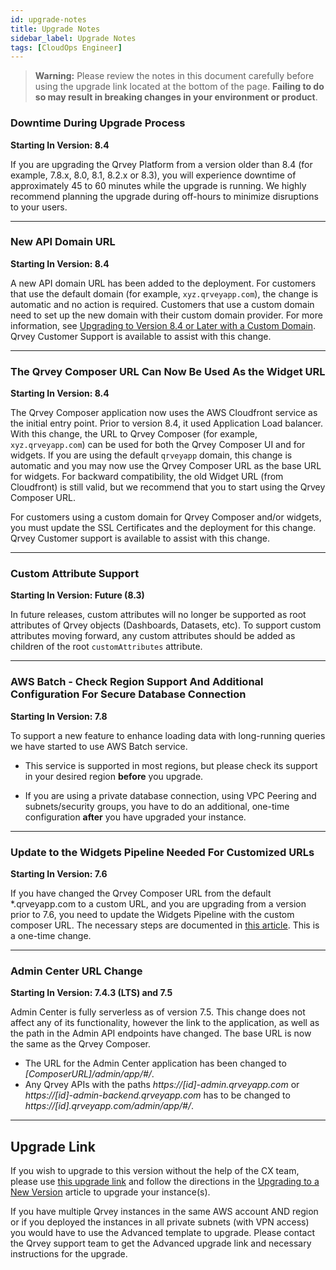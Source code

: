 ```yaml
---
id: upgrade-notes
title: Upgrade Notes
sidebar_label: Upgrade Notes
tags: [CloudOps Engineer]
---
```

<div>

>**Warning:** Please review the notes in this document carefully before using the upgrade link located at the bottom of the page. **Failing to do so may result in breaking changes in your environment or product**. 


### Downtime During Upgrade Process
**Starting In Version: 8.4**  

If you are upgrading the Qrvey Platform from a version older than 8.4 (for example, 7.8.x, 8.0, 8.1, 8.2.x or 8.3), you will experience downtime of approximately 45 to 60 minutes while the upgrade is running. We highly recommend planning the upgrade during off-hours to minimize disruptions to your users. 
__________________________

### New API Domain URL
**Starting In Version: 8.4**  

A new API domain URL has been added to the deployment. For customers that use the default domain (for example, `xyz.qrveyapp.com`), the change is automatic and no action is required. 
Customers that use a custom domain need to set up the new domain with their custom domain provider. For more information, see [Upgrading to Version 8.4 or Later with a Custom Domain](../deployment/upgrading-with-custom-domain.md). Qrvey Customer Support is available to assist with this change. 

__________________________

### The Qrvey Composer URL Can Now Be Used As the Widget URL
**Starting In Version: 8.4**  

The Qrvey Composer application now uses the AWS Cloudfront service as the initial entry point. Prior to version 8.4, it used Application Load balancer. With this change, the URL to Qrvey Composer (for example, `xyz.qrveyapp.com`) can be used for both the Qrvey Composer UI and for widgets. If you are using the default `qrveyapp` domain, this change is automatic and you may now use the Qrvey Composer URL as the base URL for widgets. For backward compatibility, the old Widget URL (from Cloudfront) is still valid, but we recommend that you to start using the Qrvey Composer URL. 

For customers using a custom domain for Qrvey Composer and/or widgets, you must update the SSL Certificates and the deployment for this change. Qrvey Customer support is available to assist with this change.

__________________________

### Custom Attribute Support
**Starting In Version: Future (8.3)**

In future releases, custom attributes will no longer be supported as root attributes of Qrvey objects (Dashboards, Datasets, etc). To support custom attributes moving forward, any custom attributes should be added as children of the root `customAttributes` attribute.
__________________________

### AWS Batch - Check Region Support And Additional Configuration For Secure Database Connection
**Starting In Version: 7.8**

To support a new feature to enhance loading data with long-running queries we have started to use AWS Batch service. 

* This service is supported in most regions, but please check its support in your desired region **before** you upgrade.

* If you are using a private database connection, using VPC Peering and subnets/security groups, you have to do an additional, one-time configuration **after** you have upgraded your instance. 
__________________________

### Update to the Widgets Pipeline Needed For Customized URLs
**Starting In Version: 7.6**

If you have changed the Qrvey Composer URL from the default *.qrveyapp.com to a custom URL, and you are upgrading from a version prior to 7.6, you need to update the Widgets Pipeline with the custom composer URL. The necessary steps are documented in [this article](../deployment/customizing-qrvey-deployment.md). This is a one-time change.
__________________________

### Admin Center URL Change
**Starting In Version: 7.4.3 (LTS) and 7.5**

Admin Center is fully serverless as of version 7.5. This change does not affect any of its functionality, however the link to the application, as well as the path in the Admin API endpoints have changed. The base URL is now the same as the Qrvey Composer. 

* The URL for the Admin Center application has been changed to  *[ComposerURL]/admin/app/#/*.
* Any Qrvey APIs with the paths *https://[id]-admin.qrveyapp.com* or *https://[id]-admin-backend.qrveyapp.com* has to be changed to *https://[id].qrveyapp.com/admin/app/#/*.
__________________________

## Upgrade Link
If you wish to upgrade to this version without the help of the CX team, please use <a href="https://qrvey-autodeployapp.s3.amazonaws.com/deploy/v8/autodeployappCloudformation-enterprise-8.4-wnzhm.json" target="_blank">this upgrade link</a> and follow the directions in the [Upgrading to a New Version](../deployment/upgrading-versions.md) article to upgrade your instance(s).
 
If you have multiple Qrvey instances in the same AWS account AND region or if you deployed the instances in all private subnets (with VPN access) you would have to use the Advanced template to upgrade. Please contact the Qrvey support team to get the Advanced upgrade link and necessary instructions for the upgrade.


</div>